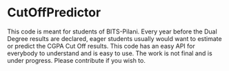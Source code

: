 # CutOffPredictor
This code is meant for students of BITS-Pilani.
Every year before the Dual Degree results are declared, eager students usually would want to estimate or predict the CGPA Cut Off results.
This code has an easy API for everybody to understand and is easy to use.
The work is not final and is under progress. Please contribute if you wish to.
